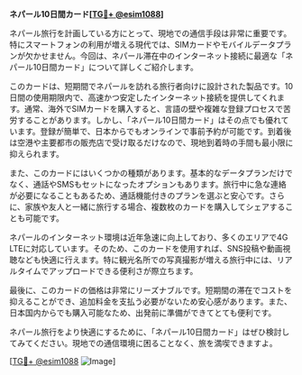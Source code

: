 **ネパール10日間カード[[TG💪+ @esim1088](https://t.me/s/esim1088)]**

ネパール旅行を計画している方にとって、現地での通信手段は非常に重要です。特にスマートフォンの利用が増える現代では、SIMカードやモバイルデータプランが欠かせません。今回は、ネパール滞在中のインターネット接続に最適な「ネパール10日間カード」について詳しくご紹介します。

このカードは、短期間でネパールを訪れる旅行者向けに設計された製品です。10日間の使用期限内で、高速かつ安定したインターネット接続を提供してくれます。通常、海外でSIMカードを購入すると、言語の壁や複雑な登録プロセスで苦労することがあります。しかし、「ネパール10日間カード」はその点でも優れています。登録が簡単で、日本からでもオンラインで事前予約が可能です。到着後は空港や主要都市の販売店で受け取るだけなので、現地到着時の手間も最小限に抑えられます。

また、このカードにはいくつかの種類があります。基本的なデータプランだけでなく、通話やSMSもセットになったオプションもあります。旅行中に急な連絡が必要になることもあるため、通話機能付きのプランを選ぶと安心です。さらに、家族や友人と一緒に旅行する場合、複数枚のカードを購入してシェアすることも可能です。

ネパールのインターネット環境は近年急速に向上しており、多くのエリアで4G LTEに対応しています。そのため、このカードを使用すれば、SNS投稿や動画視聴なども快適に行えます。特に観光名所での写真撮影が増える旅行中には、リアルタイムでアップロードできる便利さが際立ちます。

最後に、このカードの価格は非常にリーズナブルです。短期間の滞在でコストを抑えることができ、追加料金を支払う必要がないため安心感があります。また、日本国内からでも購入可能なため、出発前に準備ができてとても便利です。

ネパール旅行をより快適にするために、「ネパール10日間カード」はぜひ検討してみてください。現地での通信環境に困ることなく、旅を満喫できますよ。

[[TG💪+ @esim1088](https://t.me/s/esim1088) ![Image](https://i.postimg.cc/Y0z9fWf4/image.png)]